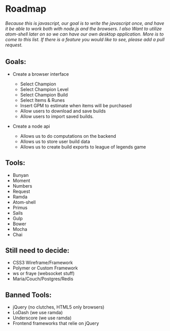 # Roadmap
###### Because this is javascript, our goal is to write the javascript once, and have it be able to work both with node.js and the browsers. I also Want to utilize atom-shell later on so we can have our own desktop application. More is to come to this list. If there is a feature you would like to see, please add a pull request.
## Goals:
- Create a browser interface
  - Select Champion
  - Select Champion Level
  - Select Champion Build
  - Select Items & Runes
  - Insert GPM to estimate when items will be purchased
  - Allow users to download and save builds
  - Allow users to import saved builds.
  
- Create a node api
  - Allows us to do computations on the backend
  - Allows us to store user build data
  - Allows us to create build exports to league of legends game

## Tools:
 - Bunyan
 - Moment
 - Numbers
 - Request
 - Ramda
 - Atom-shell
 - Primus
 - Sails
 - Gulp
 - Bower
 - Mocha
 - Chai
 
## Still need to decide:
 - CSS3 Wireframe/Framework
 - Polymer or Custom Framework
 - ws or fraye (websocket stuff)
 - Maria/Couch/Postgres/Redis
 
## Banned Tools:
 - jQuery (no clutches, HTML5 only browsers)
 - LoDash (we use ramda)
 - Underscore (we use ramda)
 - Frontend frameworks that relie on jQuery
